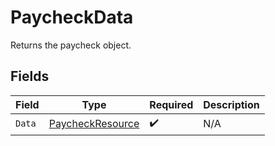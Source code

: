 # PaycheckData

Returns the paycheck object.


## Fields

| Field                                                           | Type                                                            | Required                                                        | Description                                                     |
| --------------------------------------------------------------- | --------------------------------------------------------------- | --------------------------------------------------------------- | --------------------------------------------------------------- |
| `Data`                                                          | [PaycheckResource](../../Models/Components/PaycheckResource.md) | :heavy_check_mark:                                              | N/A                                                             |